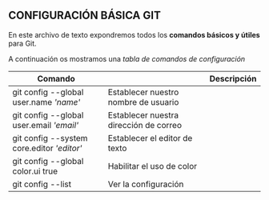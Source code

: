 ## CONFIGURACIÓN BÁSICA GIT

En este archivo de texto expondremos todos los **comandos básicos y útiles** para Git.

A continuación os mostramos una *tabla de comandos de configuración*

| Comando |  | Descripción |
| -- | -- | -- | 
| git config --global user.name *'name'* | Establecer nuestro nombre de usuario | 
| git config --global user.email *'email'* | Establecer nuestra dirección de correo | 
| git config --system core.editor *'editor'* | Establecer el editor de texto | 
| git config --global color.ui true | Habilitar el uso de color |
| git config --list | Ver la configuración |
